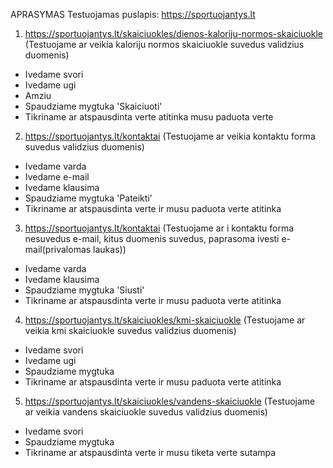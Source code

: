 APRASYMAS
Testuojamas puslapis:
https://sportuojantys.lt


1. https://sportuojantys.lt/skaiciuokles/dienos-kaloriju-normos-skaiciuokle
(Testuojame ar veikia kaloriju normos skaiciuokle suvedus validzius duomenis)
 - Ivedame svori
 - Ivedame ugi
 - Amziu
 - Spaudziame mygtuka 'Skaiciuoti'
 - Tikriname ar atspausdinta verte atitinka musu paduota verte
2. https://sportuojantys.lt/kontaktai
(Testuojame ar veikia kontaktu forma suvedus validzius duomenis)
 - Ivedame varda
 - Ivedame e-mail
 - Ivedame klausima
 - Spaudziame mygtuka 'Pateikti'
 - Tikriname ar atspausdinta verte ir musu paduota verte atitinka
3. https://sportuojantys.lt/kontaktai
 (Testuojame ar i kontaktu forma nesuvedus e-mail, kitus duomenis suvedus, paprasoma ivesti e-mail(privalomas laukas))
 - Ivedame varda
 - Ivedame klausima
 - Spaudziame mygtuka 'Siusti'
 - Tikriname ar atspausdinta verte ir musu paduota verte atitinka
4. https://sportuojantys.lt/skaiciuokles/kmi-skaiciuokle
(Testuojame ar veikia kmi skaiciuokle suvedus validzius duomenis)
 - Ivedame svori
 - Ivedame ugi
 - Spaudziame mygtuka
 - Tikriname ar atspausdinta verte ir musu paduota verte atitinka
5. https://sportuojantys.lt/skaiciuokles/vandens-skaiciuokle
(Testuojame ar veikia vandens skaiciuokle suvedus validzius duomenis)
 - Ivedame svori
 - Spaudziame mygtuka
 - Tikriname ar atspausdinta verte ir musu tiketa verte sutampa
 




